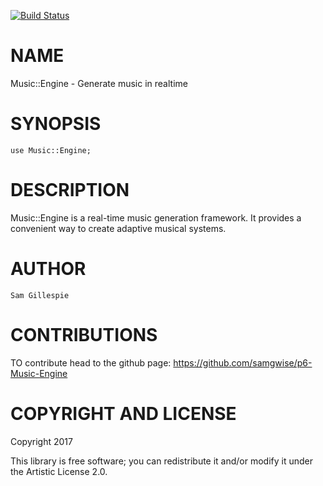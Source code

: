 [![Build Status](https://travis-ci.org/samgwise/p6-Music-Engine.svg?branch=master)](https://travis-ci.org/samgwise/p6-Music-Engine)

NAME
====

Music::Engine - Generate music in realtime

SYNOPSIS
========

    use Music::Engine;

DESCRIPTION
===========

Music::Engine is a real-time music generation framework. It provides a convenient way to create adaptive musical systems.

AUTHOR
======

    Sam Gillespie

CONTRIBUTIONS
=============

TO contribute head to the github page: https://github.com/samgwise/p6-Music-Engine

COPYRIGHT AND LICENSE
=====================

Copyright 2017

This library is free software; you can redistribute it and/or modify it under the Artistic License 2.0.

